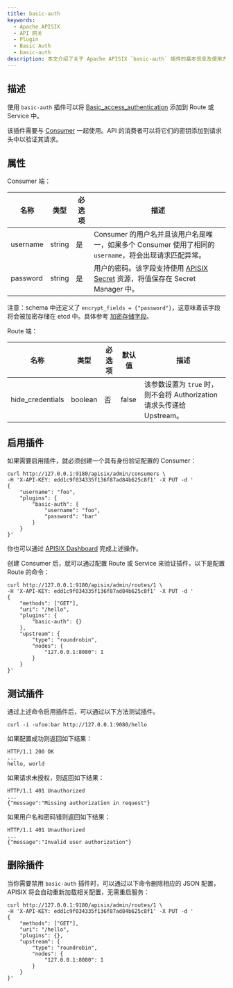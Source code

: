 ```yaml
---
title: basic-auth
keywords:
  - Apache APISIX
  - API 网关
  - Plugin
  - Basic Auth
  - basic-auth
description: 本文介绍了关于 Apache APISIX `basic-auth` 插件的基本信息及使用方法。
---
```


<!--
#
# Licensed to the Apache Software Foundation (ASF) under one or more
# contributor license agreements.  See the NOTICE file distributed with
# this work for additional information regarding copyright ownership.
# The ASF licenses this file to You under the Apache License, Version 2.0
# (the "License"); you may not use this file except in compliance with
# the License.  You may obtain a copy of the License at
#
#     http://www.apache.org/licenses/LICENSE-2.0
#
# Unless required by applicable law or agreed to in writing, software
# distributed under the License is distributed on an "AS IS" BASIS,
# WITHOUT WARRANTIES OR CONDITIONS OF ANY KIND, either express or implied.
# See the License for the specific language governing permissions and
# limitations under the License.
#
-->

## 描述

使用 `basic-auth` 插件可以将 [Basic_access_authentication](https://en.wikipedia.org/wiki/Basic_access_authentication) 添加到 Route 或 Service 中。

该插件需要与 [Consumer](../terminology/consumer.md) 一起使用。API 的消费者可以将它们的密钥添加到请求头中以验证其请求。

## 属性

Consumer 端：

| 名称     | 类型   | 必选项 | 描述                                                                                           |
| -------- | ------ | -----| ----------------------------------------------------------------------------------------------- |
| username | string | 是   | Consumer 的用户名并且该用户名是唯一，如果多个 Consumer 使用了相同的 `username`，将会出现请求匹配异常。|
| password | string | 是   | 用户的密码。该字段支持使用 [APISIX Secret](../terminology/secret.md) 资源，将值保存在 Secret Manager 中。        |

注意：schema 中还定义了 `encrypt_fields = {"password"}`，这意味着该字段将会被加密存储在 etcd 中。具体参考 [加密存储字段](../plugin-develop.md#加密存储字段)。

Route 端：

| 名称             | 类型     | 必选项 | 默认值  | 描述                                                            |
| ---------------- | ------- | ------ | ------ | --------------------------------------------------------------- |
| hide_credentials | boolean | 否     | false  | 该参数设置为 `true` 时，则不会将 Authorization 请求头传递给 Upstream。|

## 启用插件

如果需要启用插件，就必须创建一个具有身份验证配置的 Consumer：

```shell
curl http://127.0.0.1:9180/apisix/admin/consumers \
-H 'X-API-KEY: edd1c9f034335f136f87ad84b625c8f1' -X PUT -d '
{
    "username": "foo",
    "plugins": {
        "basic-auth": {
            "username": "foo",
            "password": "bar"
        }
    }
}'
```

你也可以通过 [APISIX Dashboard](/docs/dashboard/USER_GUIDE) 完成上述操作。

<!--
![auth-1](https://raw.githubusercontent.com/apache/apisix/master/docs/assets/images/plugin/basic-auth-1.png)

![auth-2](https://raw.githubusercontent.com/apache/apisix/master/docs/assets/images/plugin/basic-auth-2.png)
-->

创建 Consumer 后，就可以通过配置 Route 或 Service 来验证插件，以下是配置 Route 的命令：

```shell
curl http://127.0.0.1:9180/apisix/admin/routes/1 \
-H 'X-API-KEY: edd1c9f034335f136f87ad84b625c8f1' -X PUT -d '
{
    "methods": ["GET"],
    "uri": "/hello",
    "plugins": {
        "basic-auth": {}
    },
    "upstream": {
        "type": "roundrobin",
        "nodes": {
            "127.0.0.1:8080": 1
        }
    }
}'
```

## 测试插件

通过上述命令启用插件后，可以通过以下方法测试插件。

```shell
curl -i -ufoo:bar http://127.0.0.1:9080/hello
```

如果配置成功则返回如下结果：

```shell
HTTP/1.1 200 OK
...
hello, world
```

如果请求未授权，则返回如下结果：

```shell
HTTP/1.1 401 Unauthorized
...
{"message":"Missing authorization in request"}
```

如果用户名和密码错则返回如下结果：

```shell
HTTP/1.1 401 Unauthorized
...
{"message":"Invalid user authorization"}
```

## 删除插件

当你需要禁用 `basic-auth` 插件时，可以通过以下命令删除相应的 JSON 配置，APISIX 将会自动重新加载相关配置，无需重启服务：

```shell
curl http://127.0.0.1:9180/apisix/admin/routes/1 \
-H 'X-API-KEY: edd1c9f034335f136f87ad84b625c8f1' -X PUT -d '
{
    "methods": ["GET"],
    "uri": "/hello",
    "plugins": {},
    "upstream": {
        "type": "roundrobin",
        "nodes": {
            "127.0.0.1:8080": 1
        }
    }
}'
```
